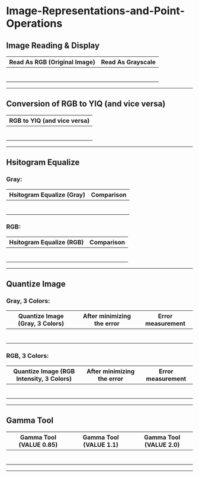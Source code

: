 # Image-Representations-and-Point-Operations

<h2>Image Reading & Display</h2>

| Read As RGB (Original Image) | Read As Grayscale |
| ------------- | ------------- |
| <p align="center"><img src=""/></p>  | <p align="center"><img src=""/></p>  |

-----

<h2>Conversion of RGB to YIQ (and vice versa)</h2>

<div align="center">
  
| RGB to YIQ (and vice versa) |
| ------------- |
| <p align="center"><img src=""/></p>  |
  
</div>

-----

<h2>Hsitogram Equalize</h2>

<h3> Gray: </h3>

| Hsitogram Equalize (Gray) | Comparison |
| ------------- | ------------- |
| <p align="center"><img src=""/></p>  | <p align="center"><img src=""/></p>  |

<h3> RGB: </h3>

| Hsitogram Equalize (RGB) | Comparison |
| ------------- | ------------- |
| <p align="center"><img src=""/></p>  | <p align="center"><img src=""/></p>  |

-----

<h2>Quantize Image</h2>

<h3> Gray, 3 Colors: </h3>

| Quantize Image (Gray, 3 Colors) | After minimizing the error | Error measurement |
| ------------- | ------------- | ------------- |
| <p align="center"><img src=""/></p>  | <p align="center"><img src=""/></p>  | <p align="center"><img src=""/></p>  |

<h3> RGB, 3 Colors: </h3>

| Quantize Image (RGB Intensity, 3 Colors) | After minimizing the error | Error measurement |
| ------------- | ------------- | ------------- |
| <p align="center"><img src=""/></p>  | <p align="center"><img src=""/></p>  | <p align="center"><img src=""/></p>  |

-----

<h2>Gamma Tool</h2>

| Gamma Tool (VALUE 0.85) | Gamma Tool (VALUE 1.1) | Gamma Tool (VALUE 2.0) |
| ------------- | ------------- | ------------- |
| <p align="center"><img src=""/></p>  | <p align="center"><img src=""/></p>  | <p align="center"><img src=""/></p>  |

-----

